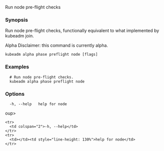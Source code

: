 
Run node pre-flight checks

### Synopsis

Run node pre-flight checks, functionally equivalent to what implemented by kubeadm join. 

Alpha Disclaimer: this command is currently alpha.

```
kubeadm alpha phase preflight node [flags]
```

### Examples

```
  # Run node pre-flight checks.
  kubeadm alpha phase preflight node
```

### Options

```
  -h, --help   help for node
```

oup>
    <col span="1" style="width: 10px;" />
    <col span="1" />
  </colgroup>
  <tbody>

    <tr>
      <td colspan="2">-h, --help</td>
    </tr>
    <tr>
      <td></td><td style="line-height: 130%">help for node</td>
    </tr>

  </tbody>
</table>



